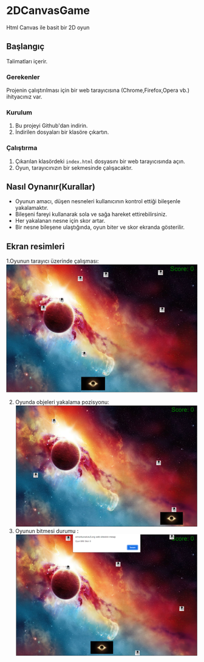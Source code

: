 # 2DCanvasGame
 Html Canvas ile basit bir 2D oyun 

## Başlangıç
 Talimatları içerir.

### Gerekenler
 Projenin çalıştırılması için bir web tarayıcısına (Chrome,Firefox,Opera vb.) ihityacınız var.
 
### Kurulum
 1. Bu projeyi Github'dan indirin.
 2. İndirilen dosyaları bir klasöre çıkartın.

### Çalıştırma
 1. Çıkarılan klasördeki `index.html` dosyasını bir web tarayıcısında açın.
 2. Oyun, tarayıcınızın bir sekmesinde çalışacaktır.

## Nasıl Oynanır(Kurallar)
 - Oyunun amacı, düşen nesneleri kullanıcının kontrol ettiği bileşenle yakalamaktır.
 - Bileşeni fareyi kullanarak sola ve sağa hareket ettirebilirsiniz.
 - Her yakalanan nesne için skor artar.
 - Bir nesne bileşene ulaştığında, oyun biter ve skor ekranda gösterilir.


## Ekran resimleri
 1.Oyunun tarayıcı üzerinde çalışması:
  ![WebGörünümü](EkranResimleri/WebdeÇalışma.png)
  
 2. Oyunda objeleri yakalama pozisyonu:
  ![YakalamaDurumu](EkranResimleri/Yakalama.png)
 3. Oyunun bitmesi durumu : 
  ![OyunBitmesi](EkranResimleri/Oyunbitti.png)
